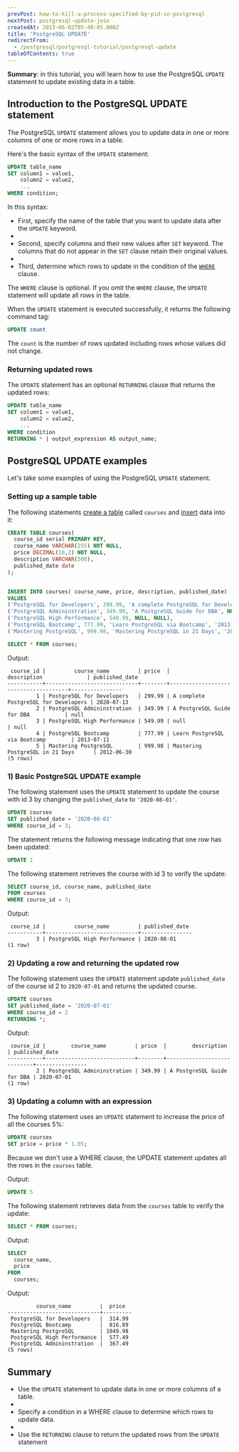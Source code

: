 ```yaml
---
prevPost: how-to-kill-a-process-specified-by-pid-in-postgresql
nextPost: postgresql-update-join
createdAt: 2013-06-02T05:40:05.000Z
title: 'PostgreSQL UPDATE'
redirectFrom:
  - /postgresql/postgresql-tutorial/postgresql-update
tableOfContents: true
---
```



**Summary**: in this tutorial, you will learn how to use the PostgreSQL `UPDATE` statement to update existing data in a table.

## Introduction to the PostgreSQL UPDATE statement

The PostgreSQL `UPDATE` statement allows you to update data in one or more columns of one or more rows in a table.

Here's the basic syntax of the `UPDATE` statement:

```sql
UPDATE table_name
SET column1 = value1,
    column2 = value2,
    ...
WHERE condition;
```

In this syntax:

- First, specify the name of the table that you want to update data after the `UPDATE` keyword.
-
- Second, specify columns and their new values after `SET` keyword. The columns that do not appear in the `SET` clause retain their original values.
-
- Third, determine which rows to update in the condition of the [`WHERE`](/postgresql/postgresql-where) clause.

The `WHERE` clause is optional. If you omit the `WHERE` clause, the `UPDATE` statement will update all rows in the table.

When the `UPDATE` statement is executed successfully, it returns the following command tag:

```sql
UPDATE count
```

The `count` is the number of rows updated including rows whose values did not change.

### Returning updated rows

The `UPDATE` statement has an optional `RETURNING` clause that returns the updated rows:

```sql
UPDATE table_name
SET column1 = value1,
    column2 = value2,
    ...
WHERE condition
RETURNING * | output_expression AS output_name;
```

## PostgreSQL UPDATE examples

Let's take some examples of using the PostgreSQL `UPDATE` statement.

### Setting up a sample table

The following statements [create a table](/postgresql/postgresql-create-table) called `courses` and [insert](/postgresql/postgresql-tutorial/postgresql-insert) data into it:

```sql
CREATE TABLE courses(
  course_id serial PRIMARY KEY,
  course_name VARCHAR(255) NOT NULL,
  price DECIMAL(10,2) NOT NULL,
  description VARCHAR(500),
  published_date date
);


INSERT INTO courses( course_name, price, description, published_date)
VALUES
('PostgreSQL for Developers', 299.99, 'A complete PostgreSQL for Developers', '2020-07-13'),
('PostgreSQL Admininstration', 349.99, 'A PostgreSQL Guide for DBA', NULL),
('PostgreSQL High Performance', 549.99, NULL, NULL),
('PostgreSQL Bootcamp', 777.99, 'Learn PostgreSQL via Bootcamp', '2013-07-11'),
('Mastering PostgreSQL', 999.98, 'Mastering PostgreSQL in 21 Days', '2012-06-30');

SELECT * FROM courses;
```

Output:

```
 course_id |         course_name         | price  |             description              | published_date
-----------+-----------------------------+--------+--------------------------------------+----------------
         1 | PostgreSQL for Developers   | 299.99 | A complete PostgreSQL for Developers | 2020-07-13
         2 | PostgreSQL Admininstration  | 349.99 | A PostgreSQL Guide for DBA           | null
         3 | PostgreSQL High Performance | 549.99 | null                                 | null
         4 | PostgreSQL Bootcamp         | 777.99 | Learn PostgreSQL via Bootcamp        | 2013-07-11
         5 | Mastering PostgreSQL        | 999.98 | Mastering PostgreSQL in 21 Days      | 2012-06-30
(5 rows)
```

### 1) Basic PostgreSQL UPDATE example

The following statement uses the `UPDATE` statement to update the course with id 3 by changing the `published_date` to `'2020-08-01'`.

```sql
UPDATE courses
SET published_date = '2020-08-01'
WHERE course_id = 3;
```

The statement returns the following message indicating that one row has been updated:

```sql
UPDATE 1
```

The following statement retrieves the course with id 3 to verify the update:

```sql
SELECT course_id, course_name, published_date
FROM courses
WHERE course_id = 3;
```

Output:

```
 course_id |         course_name         | published_date
-----------+-----------------------------+----------------
         3 | PostgreSQL High Performance | 2020-08-01
(1 row)
```

### 2) Updating a row and returning the updated row

The following statement uses the `UPDATE` statement update `published_date` of the course id 2 to `2020-07-01` and returns the updated course.

```sql
UPDATE courses
SET published_date = '2020-07-01'
WHERE course_id = 2
RETURNING *;
```

Output:

```
 course_id |        course_name         | price  |        description         | published_date
-----------+----------------------------+--------+----------------------------+----------------
         2 | PostgreSQL Admininstration | 349.99 | A PostgreSQL Guide for DBA | 2020-07-01
(1 row)
```

### 3) Updating a column with an expression

The following statement uses an `UPDATE` statement to increase the price of all the courses 5%:

```sql
UPDATE courses
SET price = price * 1.05;
```

Because we don't use a WHERE clause, the UPDATE statement updates all the rows in the `courses` table.

Output:

```sql
UPDATE 5
```

The following statement retrieves data from the `courses` table to verify the update:

```sql
SELECT * FROM courses;
```

Output:

```sql
SELECT
  course_name,
  price
FROM
  courses;
```

Output:

```
         course_name         |  price
-----------------------------+---------
 PostgreSQL for Developers   |  314.99
 PostgreSQL Bootcamp         |  816.89
 Mastering PostgreSQL        | 1049.98
 PostgreSQL High Performance |  577.49
 PostgreSQL Admininstration  |  367.49
(5 rows)
```

## Summary

- Use the `UPDATE` statement to update data in one or more columns of a table.
-
- Specify a condition in a WHERE clause to determine which rows to update data.
-
- Use the `RETURNING` clause to return the updated rows from the `UPDATE` statement
